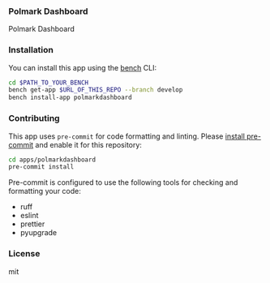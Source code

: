 ### Polmark Dashboard

Polmark Dashboard

### Installation

You can install this app using the [bench](https://github.com/frappe/bench) CLI:

```bash
cd $PATH_TO_YOUR_BENCH
bench get-app $URL_OF_THIS_REPO --branch develop
bench install-app polmarkdashboard
```

### Contributing

This app uses `pre-commit` for code formatting and linting. Please [install pre-commit](https://pre-commit.com/#installation) and enable it for this repository:

```bash
cd apps/polmarkdashboard
pre-commit install
```

Pre-commit is configured to use the following tools for checking and formatting your code:

- ruff
- eslint
- prettier
- pyupgrade

### License

mit
